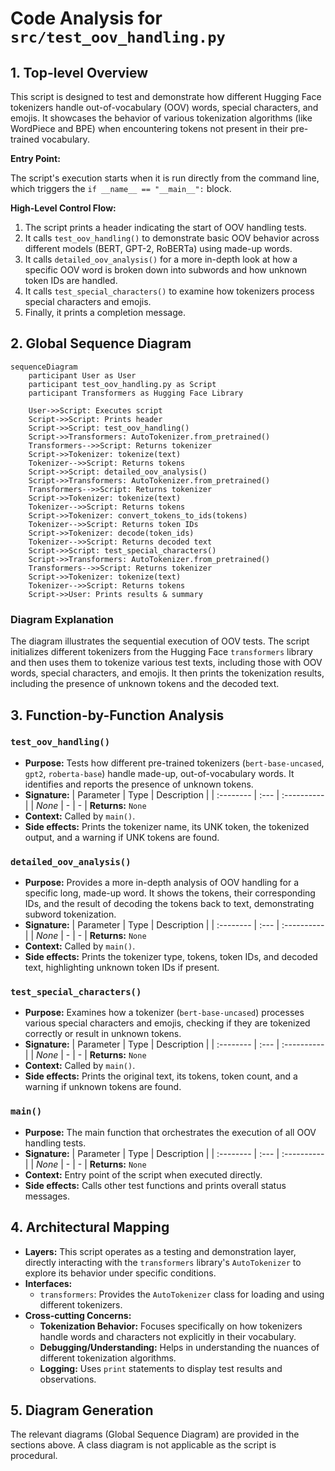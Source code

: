 # Code Analysis for `src/test_oov_handling.py`

## 1. Top-level Overview

This script is designed to test and demonstrate how different Hugging Face tokenizers handle out-of-vocabulary (OOV) words, special characters, and emojis. It showcases the behavior of various tokenization algorithms (like WordPiece and BPE) when encountering tokens not present in their pre-trained vocabulary.

**Entry Point:**

The script's execution starts when it is run directly from the command line, which triggers the `if __name__ == "__main__":` block.

**High-Level Control Flow:**

1.  The script prints a header indicating the start of OOV handling tests.
2.  It calls `test_oov_handling()` to demonstrate basic OOV behavior across different models (BERT, GPT-2, RoBERTa) using made-up words.
3.  It calls `detailed_oov_analysis()` for a more in-depth look at how a specific OOV word is broken down into subwords and how unknown token IDs are handled.
4.  It calls `test_special_characters()` to examine how tokenizers process special characters and emojis.
5.  Finally, it prints a completion message.

## 2. Global Sequence Diagram

```mermaid
sequenceDiagram
    participant User as User
    participant test_oov_handling.py as Script
    participant Transformers as Hugging Face Library

    User->>Script: Executes script
    Script->>Script: Prints header
    Script->>Script: test_oov_handling()
    Script->>Transformers: AutoTokenizer.from_pretrained()
    Transformers-->>Script: Returns tokenizer
    Script->>Tokenizer: tokenize(text)
    Tokenizer-->>Script: Returns tokens
    Script->>Script: detailed_oov_analysis()
    Script->>Transformers: AutoTokenizer.from_pretrained()
    Transformers-->>Script: Returns tokenizer
    Script->>Tokenizer: tokenize(text)
    Tokenizer-->>Script: Returns tokens
    Script->>Tokenizer: convert_tokens_to_ids(tokens)
    Tokenizer-->>Script: Returns token IDs
    Script->>Tokenizer: decode(token_ids)
    Tokenizer-->>Script: Returns decoded text
    Script->>Script: test_special_characters()
    Script->>Transformers: AutoTokenizer.from_pretrained()
    Transformers-->>Script: Returns tokenizer
    Script->>Tokenizer: tokenize(text)
    Tokenizer-->>Script: Returns tokens
    Script->>User: Prints results & summary
```

### Diagram Explanation

The diagram illustrates the sequential execution of OOV tests. The script initializes different tokenizers from the Hugging Face `transformers` library and then uses them to tokenize various test texts, including those with OOV words, special characters, and emojis. It then prints the tokenization results, including the presence of unknown tokens and the decoded text.

## 3. Function-by-Function Analysis

### `test_oov_handling()`

-   **Purpose:** Tests how different pre-trained tokenizers (`bert-base-uncased`, `gpt2`, `roberta-base`) handle made-up, out-of-vocabulary words. It identifies and reports the presence of unknown tokens.
-   **Signature:**
    | Parameter | Type | Description |
    | :-------- | :--- | :---------- |
    | *None*    | -    | -           |
    **Returns:** `None`
-   **Context:** Called by `main()`.
-   **Side effects:** Prints the tokenizer name, its UNK token, the tokenized output, and a warning if UNK tokens are found.

### `detailed_oov_analysis()`

-   **Purpose:** Provides a more in-depth analysis of OOV handling for a specific long, made-up word. It shows the tokens, their corresponding IDs, and the result of decoding the tokens back to text, demonstrating subword tokenization.
-   **Signature:**
    | Parameter | Type | Description |
    | :-------- | :--- | :---------- |
    | *None*    | -    | -           |
    **Returns:** `None`
-   **Context:** Called by `main()`.
-   **Side effects:** Prints the tokenizer type, tokens, token IDs, and decoded text, highlighting unknown token IDs if present.

### `test_special_characters()`

-   **Purpose:** Examines how a tokenizer (`bert-base-uncased`) processes various special characters and emojis, checking if they are tokenized correctly or result in unknown tokens.
-   **Signature:**
    | Parameter | Type | Description |
    | :-------- | :--- | :---------- |
    | *None*    | -    | -           |
    **Returns:** `None`
-   **Context:** Called by `main()`.
-   **Side effects:** Prints the original text, its tokens, token count, and a warning if unknown tokens are found.

### `main()`

-   **Purpose:** The main function that orchestrates the execution of all OOV handling tests.
-   **Signature:**
    | Parameter | Type | Description |
    | :-------- | :--- | :---------- |
    | *None*    | -    | -           |
    **Returns:** `None`
-   **Context:** Entry point of the script when executed directly.
-   **Side effects:** Calls other test functions and prints overall status messages.

## 4. Architectural Mapping

-   **Layers:** This script operates as a testing and demonstration layer, directly interacting with the `transformers` library's `AutoTokenizer` to explore its behavior under specific conditions.
-   **Interfaces:**
    -   `transformers`: Provides the `AutoTokenizer` class for loading and using different tokenizers.
-   **Cross-cutting Concerns:**
    -   **Tokenization Behavior:** Focuses specifically on how tokenizers handle words and characters not explicitly in their vocabulary.
    -   **Debugging/Understanding:** Helps in understanding the nuances of different tokenization algorithms.
    -   **Logging:** Uses `print` statements to display test results and observations.

## 5. Diagram Generation

The relevant diagrams (Global Sequence Diagram) are provided in the sections above. A class diagram is not applicable as the script is procedural.
